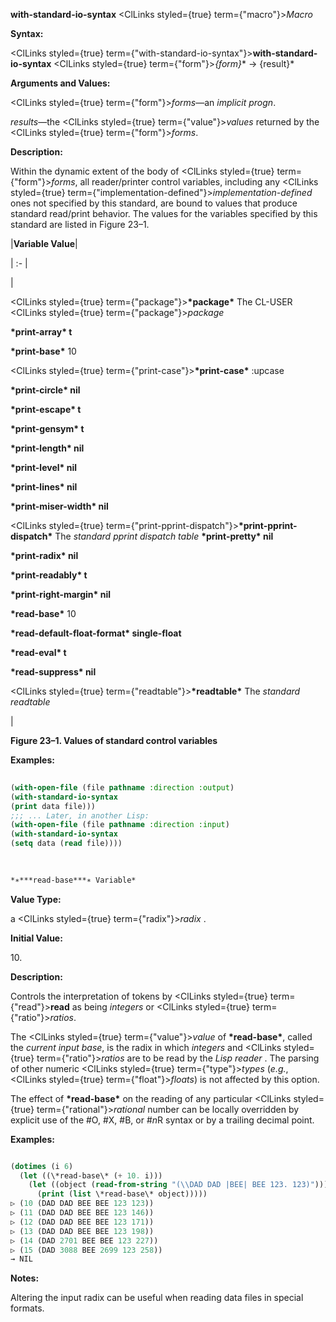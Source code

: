**with-standard-io-syntax** <ClLinks styled={true} term={"macro"}><i>Macro</i></ClLinks> 



**Syntax:** 



<ClLinks styled={true} term={"with-standard-io-syntax"}><b>with-standard-io-syntax</b></ClLinks> <ClLinks styled={true} term={"form"}><i>\{form\}</i></ClLinks>\* → \{result\}\* 



**Arguments and Values:** 



<ClLinks styled={true} term={"form"}><i>forms</i></ClLinks>—an *implicit progn*. 



*results*—the <ClLinks styled={true} term={"value"}><i>values</i></ClLinks> returned by the <ClLinks styled={true} term={"form"}><i>forms</i></ClLinks>. 



**Description:** 



Within the dynamic extent of the body of <ClLinks styled={true} term={"form"}><i>forms</i></ClLinks>, all reader/printer control variables, including any <ClLinks styled={true} term={"implementation-defined"}><i>implementation-defined</i></ClLinks> ones not specified by this standard, are bound to values that produce standard read/print behavior. The values for the variables specified by this standard are listed in Figure 23–1. 







 



 



|**Variable Value**|

| :- |

|<p><ClLinks styled={true} term={"package"}><b>\*package\*</b></ClLinks> The CL-USER <ClLinks styled={true} term={"package"}><i>package</i></ClLinks> </p><p>**\*print-array\* t** </p><p>**\*print-base\*** 10 </p><p><ClLinks styled={true} term={"print-case"}><b>\*print-case\*</b></ClLinks> :upcase </p><p>**\*print-circle\* nil** </p><p>**\*print-escape\* t** </p><p>**\*print-gensym\* t** </p><p>**\*print-length\* nil** </p><p>**\*print-level\* nil** </p><p>**\*print-lines\* nil** </p><p>**\*print-miser-width\* nil** </p><p><ClLinks styled={true} term={"print-pprint-dispatch"}><b>\*print-pprint-dispatch\*</b></ClLinks> The *standard pprint dispatch table* **\*print-pretty\* nil** </p><p>**\*print-radix\* nil** </p><p>**\*print-readably\* t** </p><p>**\*print-right-margin\* nil** </p><p>**\*read-base\*** 10 </p><p>**\*read-default-float-format\* single-float** </p><p>**\*read-eval\* t** </p><p>**\*read-suppress\* nil** </p><p><ClLinks styled={true} term={"readtable"}><b>\*readtable\*</b></ClLinks> The *standard readtable*</p>|





**Figure 23–1. Values of standard control variables** 



**Examples:**
```lisp
 
(with-open-file (file pathname :direction :output) 
(with-standard-io-syntax 
(print data file))) 
;;; ... Later, in another Lisp: 
(with-open-file (file pathname :direction :input) 
(with-standard-io-syntax 
(setq data (read file)))) 

 
 
*∗***read-base***∗ Variable* 

```
**Value Type:** 



a <ClLinks styled={true} term={"radix"}><i>radix</i></ClLinks> . 



**Initial Value:** 



10\. 



**Description:** 



Controls the interpretation of tokens by <ClLinks styled={true} term={"read"}><b>read</b></ClLinks> as being *integers* or <ClLinks styled={true} term={"ratio"}><i>ratios</i></ClLinks>. 



The <ClLinks styled={true} term={"value"}><i>value</i></ClLinks> of **\*read-base\***, called the *current input base*, is the radix in which *integers* and <ClLinks styled={true} term={"ratio"}><i>ratios</i></ClLinks> are to be read by the *Lisp reader* . The parsing of other numeric <ClLinks styled={true} term={"type"}><i>types</i></ClLinks> (*e.g.*, <ClLinks styled={true} term={"float"}><i>floats</i></ClLinks>) is not affected by this option. 



The effect of **\*read-base\*** on the reading of any particular <ClLinks styled={true} term={"rational"}><i>rational</i></ClLinks> number can be locally overridden by explicit use of the #O, #X, #B, or #*n*R syntax or by a trailing decimal point. 



**Examples:**
```lisp

(dotimes (i 6) 
  (let ((\*read-base\* (+ 10. i))) 
    (let ((object (read-from-string "(\\DAD DAD |BEE| BEE 123. 123)"))) 
      (print (list \*read-base\* object))))) 
▷ (10 (DAD DAD BEE BEE 123 123)) 
▷ (11 (DAD DAD BEE BEE 123 146)) 
▷ (12 (DAD DAD BEE BEE 123 171)) 
▷ (13 (DAD DAD BEE BEE 123 198)) 
▷ (14 (DAD 2701 BEE BEE 123 227)) 
▷ (15 (DAD 3088 BEE 2699 123 258)) 
→ NIL 

```
**Notes:** 



Altering the input radix can be useful when reading data files in special formats. 



